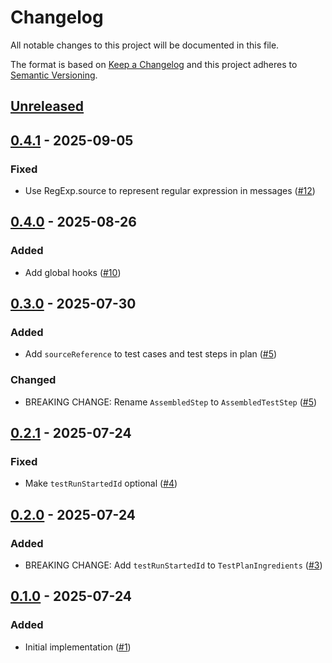 # Changelog

All notable changes to this project will be documented in this file.

The format is based on [Keep a Changelog](https://keepachangelog.com/en/1.0.0/)
and this project adheres to [Semantic Versioning](https://semver.org/spec/v2.0.0.html).

## [Unreleased]

## [0.4.1] - 2025-09-05
### Fixed
- Use RegExp.source to represent regular expression in messages ([#12](https://github.com/cucumber/javascript-core/pull/12))

## [0.4.0] - 2025-08-26
### Added
- Add global hooks ([#10](https://github.com/cucumber/javascript-core/pull/10))

## [0.3.0] - 2025-07-30
### Added
- Add `sourceReference` to test cases and test steps in plan ([#5](https://github.com/cucumber/javascript-core/pull/5))

### Changed
- BREAKING CHANGE: Rename `AssembledStep` to `AssembledTestStep` ([#5](https://github.com/cucumber/javascript-core/pull/5))

## [0.2.1] - 2025-07-24
### Fixed
- Make `testRunStartedId` optional ([#4](https://github.com/cucumber/javascript-core/pull/4))

## [0.2.0] - 2025-07-24
### Added
- BREAKING CHANGE: Add `testRunStartedId` to `TestPlanIngredients` ([#3](https://github.com/cucumber/javascript-core/pull/3))

## [0.1.0] - 2025-07-24
### Added
- Initial implementation ([#1](https://github.com/cucumber/javascript-core/pull/1))

[Unreleased]: https://github.com/cucumber/javascript-core/compare/v0.4.1...HEAD
[0.4.1]: https://github.com/cucumber/javascript-core/compare/v0.4.0...v0.4.1
[0.4.0]: https://github.com/cucumber/javascript-core/compare/v0.3.0...v0.4.0
[0.3.0]: https://github.com/cucumber/javascript-core/compare/v0.2.1...v0.3.0
[0.2.1]: https://github.com/cucumber/javascript-core/compare/v0.2.0...v0.2.1
[0.2.0]: https://github.com/cucumber/javascript-core/compare/v0.1.0...v0.2.0
[0.1.0]: https://github.com/cucumber/javascript-core/compare/a08431c...v0.1.0
